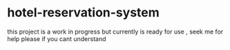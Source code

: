 # hotel-reservation-system
this project is a work in progress but currently is ready for use , seek me for help please if you cant understand
